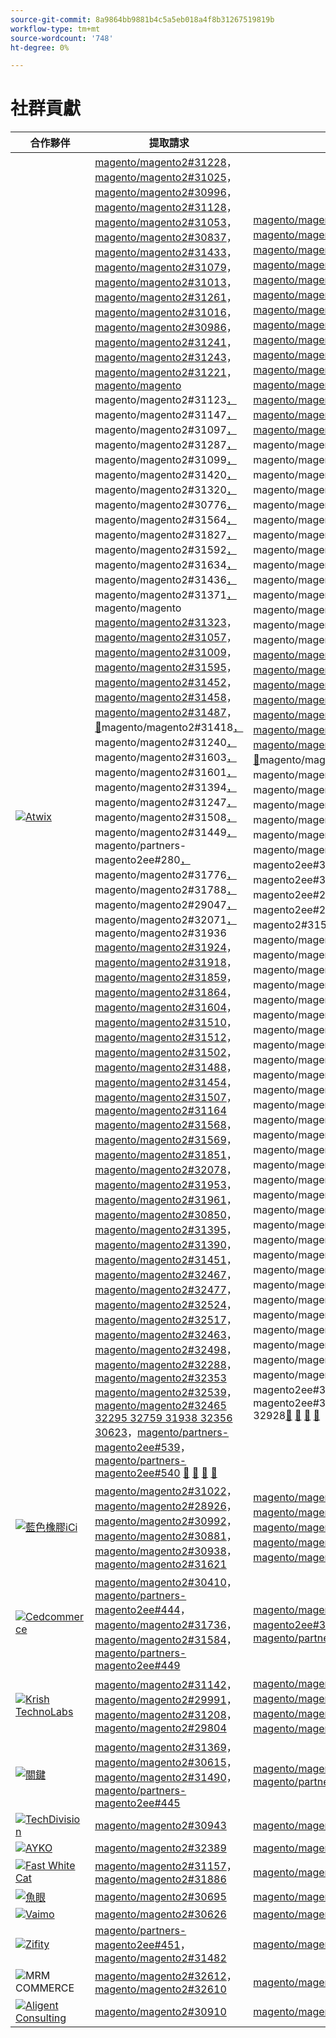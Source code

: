 ```yaml
---
source-git-commit: 8a9864bb9881b4c5a5eb018a4f8b31267519819b
workflow-type: tm+mt
source-wordcount: '748'
ht-degree: 0%

---
```

# 社群貢獻

| 合作夥伴 | 提取請求 | 相關的GitHub問題 |
| ------- | ------- | ------- |
| <a target="_blank" href="https://partners.magento.com/portal/directory/?query=Atwix"><img alt="Atwix" src="https://avatars.githubusercontent.com/t/2617739?s=400&v=4"></a> | [magento/magento2#31228](https://github.com/magento/magento2/pull/31228)，[magento/magento2#31025](https://github.com/magento/magento2/pull/31025)，[magento/magento2#30996](https://github.com/magento/magento2/pull/30996)，[magento/magento2#31128](https://github.com/magento/magento2/pull/31128)，[magento/magento2#31053](https://github.com/magento/magento2/pull/31053)，[magento/magento2#30837](https://github.com/magento/magento2/pull/30837)，[magento/magento2#31433](https://github.com/magento/magento2/pull/31433)，[magento/magento2#31079](https://github.com/magento/magento2/pull/31079)， [magento/magento2#31013](https://github.com/magento/magento2/pull/31013)，[magento/magento2#31261](https://github.com/magento/magento2/pull/31261)，[magento/magento2#31016](https://github.com/magento/magento2/pull/31016)，[magento/magento2#30986](https://github.com/magento/magento2/pull/30986)，[magento/magento2#31241](https://github.com/magento/magento2/pull/31241)，[magento/magento2#31243](https://github.com/magento/magento2/pull/31243)，[magento/magento2#31221](https://github.com/magento/magento2/pull/31221)，[magento/magento &#x200B;](https://github.com/magento/magento2/pull/31123)magento/magento2#31123[，](https://github.com/magento/magento2/pull/31147)magento/magento2#31147[，](https://github.com/magento/magento2/pull/31097)magento/magento2#31097[，](https://github.com/magento/magento2/pull/31287)magento/magento2#31287[，](https://github.com/magento/magento2/pull/31099)magento/magento2#31099[，](https://github.com/magento/magento2/pull/31420)magento/magento2#31420[，](https://github.com/magento/magento2/pull/31320)magento/magento2#31320[， &#x200B;](https://github.com/magento/magento2/pull/30776)magento/magento2#30776[，](https://github.com/magento/magento2/pull/31564)magento/magento2#31564[，](https://github.com/magento/magento2/pull/31827)magento/magento2#31827[，](https://github.com/magento/magento2/pull/31592)magento/magento2#31592[，](https://github.com/magento/magento2/pull/31634)magento/magento2#31634[，](https://github.com/magento/magento2/pull/31436)magento/magento2#31436[，](https://github.com/magento/magento2/pull/31371)magento/magento2#31371[，](https://github.com/magento/magento2/pull/31323)magento/magento [magento/magento2#31323](https://github.com/magento/magento2/pull/31057)，[magento/magento2#31057](https://github.com/magento/magento2/pull/31009)，[magento/magento2#31009](https://github.com/magento/magento2/pull/31595)，[magento/magento2#31595](https://github.com/magento/magento2/pull/31452)，[magento/magento2#31452](https://github.com/magento/magento2/pull/31458)，[magento/magento2#31458](https://github.com/magento/magento2/pull/31487)，[magento/magento2#31487](https://github.com/magento/magento2/pull/31418)，[&#128279;](https://github.com/magento/magento2/pull/31240)magento/magento2#31418[，](https://github.com/magento/magento2/pull/31603)magento/magento2#31240[，](https://github.com/magento/magento2/pull/31601)magento/magento2#31603[，](https://github.com/magento/magento2/pull/31394)magento/magento2#31601[，](https://github.com/magento/magento2/pull/31247)magento/magento2#31394[，](https://github.com/magento/magento2/pull/31508)magento/magento2#31247[，](https://github.com/magento/magento2/pull/31449)magento/magento2#31508[， &#x200B;](https://github.com/magento/magento2/pull/31776)magento/magento2#31449[，](https://github.com/magento/magento2/pull/31788)magento/partners-magento2ee#280[，](https://github.com/magento/magento2/pull/29047)magento/magento2#31776[，](https://github.com/magento/partners-magento2ee/pull/280)magento/magento2#31788[，](https://github.com/magento/magento2/pull/32071)magento/magento2#29047[，](https://github.com/magento/magento2/pull/31936)magento/magento2#32071[，](https://github.com/magento/magento2/pull/31924)magento/magento2#31936 [magento/magento2#31924](https://github.com/magento/magento2/pull/31918)，[magento/magento2#31918](https://github.com/magento/magento2/pull/31859)，[magento/magento2#31859](https://github.com/magento/magento2/pull/31864)，[magento/magento2#31864](https://github.com/magento/magento2/pull/31604)，[magento/magento2#31604](https://github.com/magento/magento2/pull/31510)，[magento/magento2#31510](https://github.com/magento/magento2/pull/31512)， [magento/magento2#31512](https://github.com/magento/magento2/pull/31502)，[magento/magento2#31502](https://github.com/magento/magento2/pull/31488)，[magento/magento2#31488](https://github.com/magento/magento2/pull/31454)，[magento/magento2#31454](https://github.com/magento/magento2/pull/31507)，[magento/magento2#31507](https://github.com/magento/magento2/pull/31164)，[magento/magento2#31164](https://github.com/magento/magento2/pull/31568) [magento/magento2#31568](https://github.com/magento/magento2/pull/31569)，[magento/magento2#31569](https://github.com/magento/magento2/pull/31851)，[magento/magento2#31851](https://github.com/magento/magento2/pull/32078)，[magento/magento2#32078](https://github.com/magento/magento2/pull/31953)，[magento/magento2#31953](https://github.com/magento/magento2/pull/31961)，[magento/magento2#31961](https://github.com/magento/magento2/pull/30850)， [magento/magento2#30850](https://github.com/magento/magento2/pull/31395)，[magento/magento2#31395](https://github.com/magento/magento2/pull/31390)，[magento/magento2#31390](https://github.com/magento/magento2/pull/31451)，[magento/magento2#31451](https://github.com/magento/magento2/pull/32467)，[magento/magento2#32467](https://github.com/magento/magento2/pull/32477)，[magento/magento2#32477](https://github.com/magento/magento2/pull/32524)， [magento/magento2#32524](https://github.com/magento/magento2/pull/32517)，[magento/magento2#32517](https://github.com/magento/magento2/pull/32463)，[magento/magento2#32463](https://github.com/magento/magento2/pull/32498)，[magento/magento2#32498](https://github.com/magento/magento2/pull/32288)，[magento/magento2#32288](https://github.com/magento/magento2/pull/32353)，[magento/magento2#32353](https://github.com/magento/magento2/pull/32539) [magento/magento2#32539](https://github.com/magento/magento2/pull/32465)，[magento/magento2#32465 32295 32759 31938 32356 30623](https://github.com/magento/magento2/pull/32295)，[magento/partners-magento2ee#539](https://github.com/magento/magento2/pull/32759)，[magento/partners-magento2ee#540](https://github.com/magento/magento2/pull/31938) [&#128279;](https://github.com/magento/magento2/pull/32356) [&#128279;](https://github.com/magento/magento2/pull/30623) [&#128279;](https://github.com/magento/partners-magento2ee/pull/539) [&#128279;](https://github.com/magento/partners-magento2ee/pull/540) | [magento/magento2#31233](https://github.com/magento/magento2/issues/31233)，[magento/magento2#31031](https://github.com/magento/magento2/issues/31031)，[magento/magento2#31056](https://github.com/magento/magento2/issues/31056)，[magento/magento2#31130](https://github.com/magento/magento2/issues/31130)，[magento/magento2#31074](https://github.com/magento/magento2/issues/31074)，[magento/magento2#30858](https://github.com/magento/magento2/issues/30858)，[magento/magento2#31438](https://github.com/magento/magento2/issues/31438)，[magento/magento2#31160](https://github.com/magento/magento2/issues/31160)， [magento/magento2#31034](https://github.com/magento/magento2/issues/31034)，[magento/magento2#31168](https://github.com/magento/magento2/issues/31168)，[magento/magento2#31033](https://github.com/magento/magento2/issues/31033)，[magento/magento2#31039](https://github.com/magento/magento2/issues/31039)，[magento/magento2#31250](https://github.com/magento/magento2/issues/31250)，[magento/magento2#31249](https://github.com/magento/magento2/issues/31249)，[magento/magento2#31234](https://github.com/magento/magento2/issues/31234)，[magento/magento &#x200B;](https://github.com/magento/magento2/issues/31129)magento/magento2#31129[，](https://github.com/magento/magento2/issues/31153)magento/magento2#31153[，](https://github.com/magento/magento2/issues/31132)magento/magento2#31132[，](https://github.com/magento/magento2/issues/31290)magento/magento2#31290[，](https://github.com/magento/magento2/issues/31131)magento/magento2#31131[，](https://github.com/magento/magento2/issues/31440)magento/magento2#31440[，](https://github.com/magento/magento2/issues/31327)magento/magento2#31327[， &#x200B;](https://github.com/magento/magento2/issues/30784)magento/magento2#30784[，](https://github.com/magento/magento2/issues/31575)magento/magento2#31575[，](https://github.com/magento/magento2/issues/31844)magento/magento2#31844[，](https://github.com/magento/magento2/issues/31628)magento/magento2#31628[，](https://github.com/magento/magento2/issues/31647)magento/magento2#31647[，](https://github.com/magento/magento2/issues/31437)magento/magento2#31437[，](https://github.com/magento/magento2/issues/31442)magento/magento2#31442[，](https://github.com/magento/magento2/issues/31325)magento/magento [magento/magento2#31325](https://github.com/magento/magento2/issues/31073)，[magento/magento2#31073](https://github.com/magento/magento2/issues/31036)，[magento/magento2#31036](https://github.com/magento/magento2/issues/31627)，[magento/magento2#31627](https://github.com/magento/magento2/issues/31632)，[magento/magento2#31632](https://github.com/magento/magento2/issues/31522)，[magento/magento2#31522](https://github.com/magento/magento2/issues/31521)，[magento/magento2#31521](https://github.com/magento/magento2/issues/31441)，[&#128279;](https://github.com/magento/magento2/issues/31251)magento/magento2#31441[，](https://github.com/magento/magento2/issues/31624)magento/magento2#31251[，](https://github.com/magento/magento2/issues/31626)magento/magento2#31624[，](https://github.com/magento/magento2/issues/31403)magento/magento2#31626[，](https://github.com/magento/magento2/issues/31248)magento/magento2#31403[，](https://github.com/magento/magento2/issues/31516)magento/magento2#31248[，](https://github.com/magento/magento2/issues/31524)magento/magento2#31516[， &#x200B;](https://github.com/magento/magento2/issues/31801)magento/partners-magento2ee#31524[，](https://github.com/magento/magento2/issues/28522)magento/partners-magento2ee#31801[，](https://github.com/magento/partners-magento2ee/issues/28586)magento/partners-magento2ee#28522[，](https://github.com/magento/partners-magento2ee/issues/31435)magento/partners-magento2ee#28586[，](https://github.com/magento/partners-magento2ee/issues/31560)magento/magento2#31435[，](https://github.com/magento/partners-magento2ee/issues/31561)magento2#31560[&#128279;](https://github.com/magento/magento2/issues/32072)magento/magento2#31561[，](https://github.com/magento/magento2/issues/31937)magento/magento2#32072[，](https://github.com/magento/magento2/issues/31902)magento/magento2#31937[，](https://github.com/magento/magento2/issues/31860)magento/magento2#31902[，](https://github.com/magento/magento2/issues/31865)magento/magento2#31860[，](https://github.com/magento/magento2/issues/31623)magento/magento2#31865[， &#x200B;](https://github.com/magento/magento2/issues/31515)magento/magento2#31623[，](https://github.com/magento/magento2/issues/31514)magento/magento2#31515[，](https://github.com/magento/magento2/issues/31519)magento/magento2#31514[，](https://github.com/magento/magento2/issues/31520)magento/magento2#31519[，](https://github.com/magento/magento2/issues/31517)magento/magento2#31520[，](https://github.com/magento/magento2/issues/31075)magento/magento2#31517[， &#x200B;](https://github.com/magento/magento2/issues/31574)magento/magento2#31075[，](https://github.com/magento/magento2/issues/31573)magento/magento2#31574[，](https://github.com/magento/magento2/issues/31852)magento/magento2#31573[，](https://github.com/magento/magento2/issues/32079)magento/magento2#31852[，](https://github.com/magento/magento2/issues/31954)magento/magento2#32079[，](https://github.com/magento/magento2/issues/31962)magento/magento2#31954[&#128279;](https://github.com/magento/magento2/issues/30855)magento/magento2#31962[，](https://github.com/magento/magento2/issues/30645)magento/magento2#30855[，](https://github.com/magento/magento2/issues/31523)magento/magento2#30645[，](https://github.com/magento/magento2/issues/32505)magento/magento2#31523[，](https://github.com/magento/magento2/issues/32504)magento/magento2#32505[，](https://github.com/magento/magento2/issues/32583)magento/magento2#32504[， &#x200B;](https://github.com/magento/magento2/issues/32518)magento/magento2#32583[，](https://github.com/magento/magento2/issues/32507)magento/magento2#32518[，](https://github.com/magento/magento2/issues/32569)magento/magento2#32507[，](https://github.com/magento/magento2/issues/32502)magento/magento2#32569[，](https://github.com/magento/magento2/issues/32379)magento/magento2#32502[，](https://github.com/magento/magento2/issues/32279)magento/magento2#4451[， &#x200B;](https://github.com/magento/magento2/issues/32568)magento/magento2#32379[，](https://github.com/magento/magento2/issues/32506)magento/magento2#32279[，](https://github.com/magento/magento2/issues/32377)magento/magento2#32568[，](https://github.com/magento/magento2/issues/4451)magento/partners-magento2ee#32506[，](https://github.com/magento/magento2/issues/32577)magento/partners-magento2ee#32377 32577 29631 30210 32574 32928[&#128279;](https://github.com/magento/magento2/issues/29631) [&#128279;](https://github.com/magento/magento2/issues/30210) [&#128279;](https://github.com/magento/partners-magento2ee/issues/32574) [&#128279;](https://github.com/magento/partners-magento2ee/issues/32928) |
| <a target="_blank" href="https://solutionpartners.adobe.com/s/directory/detail/blue+acorn+ici"><img alt="藍色橡膠iCi" src="https://avatars.githubusercontent.com/t/2916141?s=400&v=4"></a> | [magento/magento2#31022](https://github.com/magento/magento2/pull/31022)，[magento/magento2#28926](https://github.com/magento/magento2/pull/28926)，[magento/magento2#30992](https://github.com/magento/magento2/pull/30992)，[magento/magento2#30881](https://github.com/magento/magento2/pull/30881)，[magento/magento2#30938](https://github.com/magento/magento2/pull/30938)，[magento/magento2#31621](https://github.com/magento/magento2/pull/31621) | [magento/magento2#30265](https://github.com/magento/magento2/issues/30265)，[magento/magento2#29528](https://github.com/magento/magento2/issues/29528)，[magento/magento2#30286](https://github.com/magento/magento2/issues/30286)，[magento/magento2#30880](https://github.com/magento/magento2/issues/30880)，[magento/magento2#29690](https://github.com/magento/magento2/issues/29690)，[magento/magento2#27678](https://github.com/magento/magento2/issues/27678) |
| <a target="_blank" href="https://partners.magento.com/portal/directory/?query=Cedcommerce"><img alt="Cedcommerce" src="https://avatars.githubusercontent.com/t/3028824?s=400&v=4"></a> | [magento/magento2#30410](https://github.com/magento/magento2/pull/30410)，[magento/partners-magento2ee#444](https://github.com/magento/partners-magento2ee/pull/444)，[magento/magento2#31736](https://github.com/magento/magento2/pull/31736)，[magento/magento2#31584](https://github.com/magento/magento2/pull/31584)，[magento/partners-magento2ee#449](https://github.com/magento/partners-magento2ee/pull/449) | [magento/magento2#30424](https://github.com/magento/magento2/issues/30424)，[magento/partners-magento2ee#31111](https://github.com/magento/partners-magento2ee/issues/31111)，[magento/magento2#31660](https://github.com/magento/magento2/issues/31660)，[magento/partners-magento2ee#31331](https://github.com/magento/partners-magento2ee/issues/31331) |
| <a target="_blank" href="https://solutionpartners.adobe.com/s/directory/detail/krish+technolabs"><img alt="Krish TechnoLabs" src="https://avatars.githubusercontent.com/t/2849637?s=400&v=4"></a> | [magento/magento2#31142](https://github.com/magento/magento2/pull/31142)，[magento/magento2#29991](https://github.com/magento/magento2/pull/29991)，[magento/magento2#31208](https://github.com/magento/magento2/pull/31208)，[magento/magento2#29804](https://github.com/magento/magento2/pull/29804) | [magento/magento2#30911](https://github.com/magento/magento2/issues/30911)，[magento/magento2#29936](https://github.com/magento/magento2/issues/29936)，[magento/magento2#31188](https://github.com/magento/magento2/issues/31188)，[magento/magento2#29365](https://github.com/magento/magento2/issues/29365)，[magento/magento2#29805](https://github.com/magento/magento2/issues/29805) |
| <a target="_blank" href="https://partners.magento.com/portal/directory/?query=EY"><img alt="關鍵" src="https://avatars.githubusercontent.com/t/3415735?s=400&v=4"></a> | [magento/magento2#31369](https://github.com/magento/magento2/pull/31369)，[magento/magento2#30615](https://github.com/magento/magento2/pull/30615)，[magento/magento2#31490](https://github.com/magento/magento2/pull/31490)，[magento/partners-magento2ee#445](https://github.com/magento/partners-magento2ee/pull/445) | [magento/magento2#4451](https://github.com/magento/magento2/issues/4451)，[magento/magento2#29302](https://github.com/magento/magento2/issues/29302)，[magento/partners-magento2ee#31196](https://github.com/magento/partners-magento2ee/issues/31196) |
| <a target="_blank" href="https://partners.magento.com/portal/directory/?query=TechDivision"><img alt="TechDivision" src="https://avatars.githubusercontent.com/t/2617775?s=400&v=4"></a> | [magento/magento2#30943](https://github.com/magento/magento2/pull/30943) | [magento/magento2#30936](https://github.com/magento/magento2/issues/30936) |
| <a target="_blank" href="https://partners.magento.com/portal/directory/?query=AYKO"><img alt="AYKO" src="https://avatars.githubusercontent.com/t/2841512?s=400&v=4"></a> | [magento/magento2#32389](https://github.com/magento/magento2/pull/32389) | [magento/magento2#32088](https://github.com/magento/magento2/issues/32088) |
| <a target="_blank" href="https://solutionpartners.adobe.com/s/directory/detail/fast+white+cat"><img alt="Fast White Cat" src="https://avatars.githubusercontent.com/t/3579504?s=400&v=4"></a> | [magento/magento2#31157](https://github.com/magento/magento2/pull/31157)，[magento/magento2#31886](https://github.com/magento/magento2/pull/31886) | [magento/magento2#30724](https://github.com/magento/magento2/issues/30724)，[magento/magento2#30471](https://github.com/magento/magento2/issues/30471) |
| <a target="_blank" href="https://partners.magento.com/portal/directory/?query=Fisheye"><img alt="魚眼" src="https://avatars.githubusercontent.com/t/3171724?s=400&v=4"></a> | [magento/magento2#30695](https://github.com/magento/magento2/pull/30695) | [magento/magento2#30788](https://github.com/magento/magento2/issues/30788) |
| <a target="_blank" href="https://partners.magento.com/portal/directory/?query=Vaimo"><img alt="Vaimo" src="https://avatars.githubusercontent.com/t/2617778?s=400&v=4"></a> | [magento/magento2#30626](https://github.com/magento/magento2/pull/30626) | [magento/magento2#30622](https://github.com/magento/magento2/issues/30622) |
| <a target="_blank" href="https://partners.magento.com/portal/directory/?query=Ziffity"><img alt="Zifity" src="https://avatars.githubusercontent.com/t/3432500?s=400&v=4"></a> | [magento/partners-magento2ee#451](https://github.com/magento/partners-magento2ee/pull/451)，[magento/magento2#31482](https://github.com/magento/magento2/pull/31482) | [magento/magento2#31557](https://github.com/magento/magento2/issues/31557) |
| <img alt="MRM COMMERCE" src="https://avatars.githubusercontent.com/t/3714179?s=400&v=4"></a> | [magento/magento2#32612](https://github.com/magento/magento2/pull/32612)，[magento/magento2#32610](https://github.com/magento/magento2/pull/32610) | [magento/magento2#32578](https://github.com/magento/magento2/issues/32578)，[magento/magento2#32658](https://github.com/magento/magento2/issues/32658) |
| <a target="_blank" href="https://solutionpartners.adobe.com/s/directory/detail/aligent+consulting"><img alt="Aligent Consulting" src="https://avatars.githubusercontent.com/t/2686050?s=400&v=4"></a> | [magento/magento2#30910](https://github.com/magento/magento2/pull/30910) | [magento/magento2#30909](https://github.com/magento/magento2/issues/30909) |
